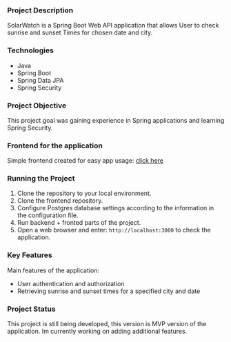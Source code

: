 ### Project Description

SolarWatch is a Spring Boot Web API application that allows User to check sunrise and sunset Times for chosen date and city.

### Technologies

- Java 
- Spring Boot
- Spring Data JPA
- Spring Security

### Project Objective

This project goal was  gaining experience in Spring applications and learning Spring Security.

### Frontend for the application

Simple frontend created for easy app usage:
[click here](https://github.com/HobbitM/solar-watch-frontend)

### Running the Project

1. Clone the repository to your local environment.
2. Clone the frontend repository.
3. Configure Postgres database settings according to the information in the configuration file.
4. Run backend + fronted parts of the project.
5. Open a web browser and enter: `http://localhost:3000` to check the application.


### Key Features

Main features of the application:

- User authentication and authorization
- Retrieving sunrise and sunset times for a specified city and date

### Project Status

This project is still being developed, this version is MVP version of the application. Im currently working on adding additional features.
